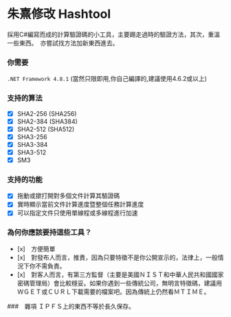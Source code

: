 # 朱熹修改 Hashtool　

採用C#編寫而成的計算驗證碼的小工具，主要踢走過時的驗證方法，其次，重溫一些東西。　亦嘗試找方法加新東西進去。

### 你需要

```.NET Framework 4.8.1``` (當然只限即用,你自己編譯的,建議使用4.6.2或以上)

### 支持的算法

- [x] SHA2-256 (SHA256)
- [x] SHA2-384 (SHA384)
- [x] SHA2-512 (SHA512)
- [X] SHA3-256
- [X] SHA3-384
- [X] SHA3-512
- [x] SM3

### 支持的功能

- [x] 拖動或撳打開對多個文件計算其驗證碼
- [x] 實時顯示當前文件計算進度暨整個任務計算進度
- [x] 可以指定文件只使用單線程或多線程進行加速

### 為何你應該要持這些工具？
- [x]　方便簡單
- [x]　對發布人而言，推責，因為只要特徵不是你公開宣示的，法律上，一般情況下你不需負責。
- [x]　對客人而言，有第三方監督（主要是美國ＮＩＳＴ和中華人民共和國國家密碼管理局）會比較穩妥。如果你遇到一些傳統公司，無明言特徵碼，建議用ＷＧＥＴ或ＣＵＲＬ下載需要的檔案吧。因為傳統上仍然看ＭＴＩＭＥ。

###　雜項
ＩＰＦＳ上的東西不等於長久保存。